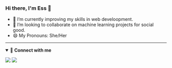 ### Hi there, **I'm Ess** 👋

<!--- 🔭 I’m currently working on ... -->
- 🌱 I’m currently improving my skills in web develoopment.
- 👯 I’m looking to collaborate on machine learning projects for social good.
- 😄 My Pronouns: She/Her

---

<details open>
<summary>🤝 <b>Connect with me</b></summary>

<p align = "center">
 
[<img src="https://img.shields.io/badge/twitter-%231DA1F2.svg?&style=for-the-badge&logo=twitter&logoColor=white" />](https://twitter.com/ess_wambo) 
[<img src="https://img.shields.io/badge/linkedin-%230077B5.svg?&style=for-the-badge&logo=linkedin&logoColor=white" />](https://www.linkedin.com/in/esther-wambui-6774a8171/)
</p>

</details>





